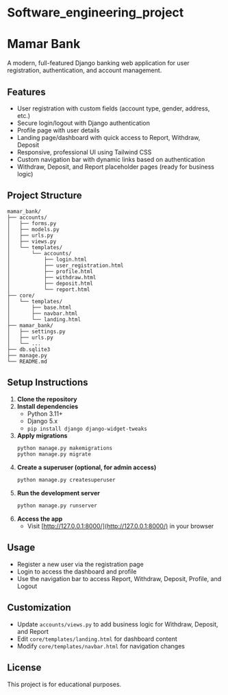 # Software_engineering_project
# Mamar Bank

A modern, full-featured Django banking web application for user registration, authentication, and account management.

## Features
- User registration with custom fields (account type, gender, address, etc.)
- Secure login/logout with Django authentication
- Profile page with user details
- Landing page/dashboard with quick access to Report, Withdraw, Deposit
- Responsive, professional UI using Tailwind CSS
- Custom navigation bar with dynamic links based on authentication
- Withdraw, Deposit, and Report placeholder pages (ready for business logic)

## Project Structure
```
mamar_bank/
├── accounts/
│   ├── forms.py
│   ├── models.py
│   ├── urls.py
│   ├── views.py
│   └── templates/
│       └── accounts/
│           ├── login.html
│           ├── user_registration.html
│           ├── profile.html
│           ├── withdraw.html
│           ├── deposit.html
│           └── report.html
├── core/
│   └── templates/
│       ├── base.html
│       ├── navbar.html
│       └── landing.html
├── mamar_bank/
│   ├── settings.py
│   ├── urls.py
│   └── ...
├── db.sqlite3
├── manage.py
└── README.md
```

## Setup Instructions
1. **Clone the repository**
2. **Install dependencies**
   - Python 3.11+
   - Django 5.x
   - `pip install django django-widget-tweaks`
3. **Apply migrations**
   ```bash
   python manage.py makemigrations
   python manage.py migrate
   ```
4. **Create a superuser (optional, for admin access)**
   ```bash
   python manage.py createsuperuser
   ```
5. **Run the development server**
   ```bash
   python manage.py runserver
   ```
6. **Access the app**
   - Visit [http://127.0.0.1:8000/](http://127.0.0.1:8000/) in your browser

## Usage
- Register a new user via the registration page
- Login to access the dashboard and profile
- Use the navigation bar to access Report, Withdraw, Deposit, Profile, and Logout

## Customization
- Update `accounts/views.py` to add business logic for Withdraw, Deposit, and Report
- Edit `core/templates/landing.html` for dashboard content
- Modify `core/templates/navbar.html` for navigation changes

## License
This project is for educational purposes.
